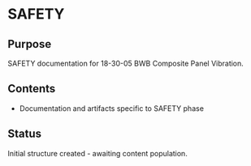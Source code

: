 # SAFETY

## Purpose
SAFETY documentation for 18-30-05 BWB Composite Panel Vibration.

## Contents
- Documentation and artifacts specific to SAFETY phase

## Status
Initial structure created - awaiting content population.
